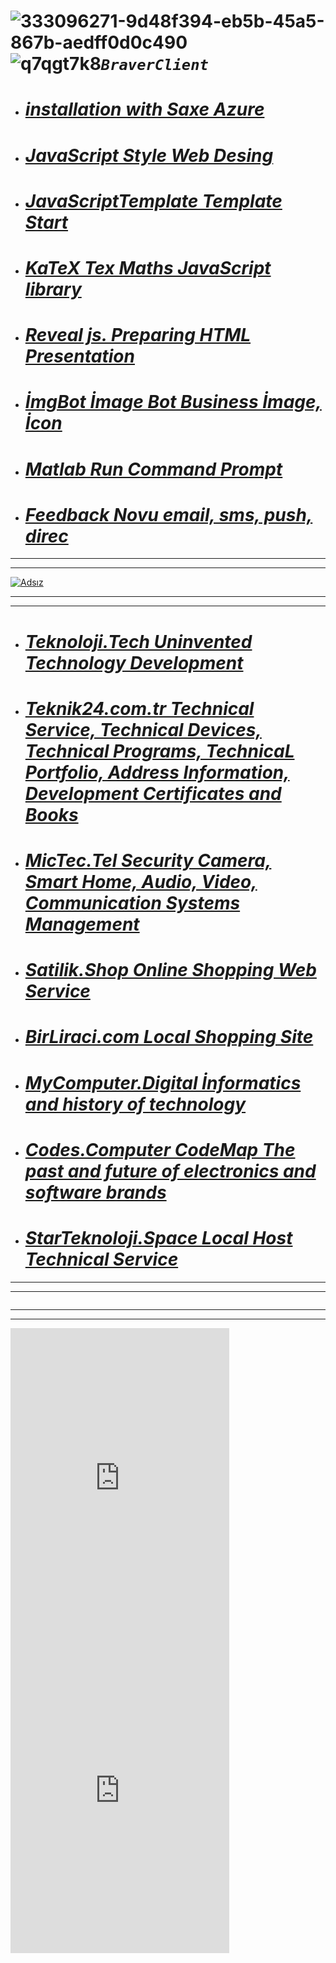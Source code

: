 #  ![333096271-9d48f394-eb5b-45a5-867b-aedff0d0c490](https://github.com/BraverClient/HelloWorld/assets/93947784/f9ab041a-8917-4ff6-8b3e-fca7c08d6f16)![q7qgt7k8](https://github.com/user-attachments/assets/fcd1b23e-ecb4-474e-8c35-4285f1b6f7f5)***`BraverClient`***

- # ***[installation with Saxe Azure](https://braverclient.github.io/SaxeAzure/)***
- # ***[JavaScript Style Web Desing](https://braverclient.github.io/standard-16.0.4/)***
- # ***[JavaScriptTemplate Template Start](https://braverclient.github.io/JavaScript/)***
- # ***[KaTeX Tex Maths JavaScript library](https://braverclient.github.io/KaTeX/)***
- # ***[Reveal js. Preparing HTML Presentation](https://braverclient.github.io/reveal.js/)***
- # ***[İmgBot İmage Bot Business İmage, İcon](https://braverclient.github.io/imgBot/)***
- # ***[Matlab Run Command Prompt](https://braverclient.github.io/run-command/)***
- # ***[Feedback Novu  email, sms, push, direc](https://braverclient.github.io/novu/)***
-------------------------------------------------------------------------------------------------------------------------------------------------------------------------
----------
[![Adsız](https://github.com/user-attachments/assets/98b5bc0a-c5ae-403c-8f48-b9b72bb623d1)](https://starteknoloji.space)

-------------------------------------------------------------------------------------------------------------------------------------------------------------------------
----------
- # ***[Teknoloji.Tech Uninvented Technology Development](https://teknoloji.tech)***
- # ***[Teknik24.com.tr Technical Service, Technical Devices, Technical Programs, TechnicaL Portfolio, Address Information, Development Certificates and Books](http://teknik24.com.tr)***
- # ***[MicTec.Tel Security Camera, Smart Home, Audio, Video, Communication Systems Management](https://mictec.tel)***
- # ***[Satilik.Shop Online Shopping Web Service](https://satilik.shop)***
- # ***[BirLiraci.com Local Shopping Site](https://birliraci.com)***
- # ***[MyComputer.Digital İnformatics and history of technology](https://mycomputer.digital/Fast-pages/)***
- # ***[Codes.Computer CodeMap The past and future of electronics and software brands](https://braverclient.github.io/Kod-Dosyalari/)***
- # ***[StarTeknoloji.Space Local Host Technical Service](https://v07n095z-4000.euw.devtunnels.ms)***
-------------------------------------------------------------------------------------------------------------------------------------------------------------------------
----------

<div class="grid">
  <div><img src="https://csstricks-images.s3.us-east-1.amazonaws.com/logos/arch-daily.png" alt=""></div>
  <div><img src="https://csstricks-images.s3.us-east-1.amazonaws.com/logos/architectural-digest.png" alt=""></div>
  <div><img src="https://csstricks-images.s3.us-east-1.amazonaws.com/logos/architizer.png" alt=""></div>
  <div><img src="https://csstricks-images.s3.us-east-1.amazonaws.com/logos/car-and-driver.png" alt=""></div>
  <div><img src="https://csstricks-images.s3.us-east-1.amazonaws.com/logos/contemporist.png" alt=""></div>
  <div><img src="https://csstricks-images.s3.us-east-1.amazonaws.com/logos/dwell.png" alt=""></div>
  <div><img src="https://csstricks-images.s3.us-east-1.amazonaws.com/logos/houzz.png" alt=""></div>
  <div><img src="https://csstricks-images.s3.us-east-1.amazonaws.com/logos/hypebeast.png" alt=""></div>
  <div><img src="https://csstricks-images.s3.us-east-1.amazonaws.com/logos/interior-design.png" alt=""></div>
  <div><img src="https://csstricks-images.s3.us-east-1.amazonaws.com/logos/los-angeles-times.png" alt=""></div>
  <div><img src="https://csstricks-images.s3.us-east-1.amazonaws.com/logos/metropolitan-home.png" alt=""></div>
  <div><img src="https://csstricks-images.s3.us-east-1.amazonaws.com/logos/robb-report.png" alt=""></div>
  <div><img src="https://csstricks-images.s3.us-east-1.amazonaws.com/logos/sports-illustrated.png" alt=""></div>
  <div><img src="https://csstricks-images.s3.us-east-1.amazonaws.com/logos/sunset-magazine.png" alt=""></div>
  <div><img src="https://csstricks-images.s3.us-east-1.amazonaws.com/logos/trendir.png" alt=""></div>
  <div><img src="https://csstricks-images.s3.us-east-1.amazonaws.com/logos/unique-homes.png" alt=""></div>
  <div><img src="https://csstricks-images.s3.us-east-1.amazonaws.com/logos/wall-street-journal.png" alt=""></div>
  <div><img src="https://csstricks-images.s3.us-east-1.amazonaws.com/logos/western-art-and-architecture.png" alt=""></div>
</div>

-------------------------------------------------------------------------------------------------------------------------------------------------------------------------
----------

<iframe src="https://discord.com/widget?id=1007605187197800530&theme=dark" width="350" height="500" allowtransparency="true" frameborder="0" sandbox="allow-popups allow-popups-to-escape-sandbox allow-same-origin allow-scripts"></iframe>
<iframe src="https://discord.com/widget?id=1124268216408096914&theme=dark" width="350" height="500" allowtransparency="true" frameborder="0" sandbox="allow-popups allow-popups-to-escape-sandbox allow-same-origin allow-scripts"></iframe> 


